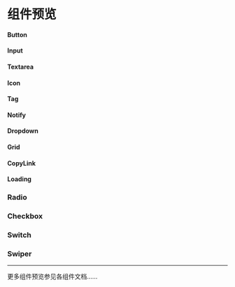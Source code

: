 # 组件预览

#### Button

<ButtonPart />

#### Input

<InputPart />

#### Textarea

<TextareaPart />

#### Icon

<IconPart />

#### Tag

<TagPart />

#### Notify

<NotifyPart />

#### Dropdown

<DropDownPart />

#### Grid

<GridPart />

#### CopyLink

<CopyLinkPart />

#### Loading

<LoadingPart />

### Radio

<RadioPart />

### Checkbox

<CheckboxPart />

### Switch

<SwitchPart />

### Swiper

<SwiperPart />

---

更多组件预览参见各组件文档……
